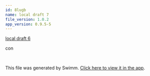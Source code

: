 ```yaml
---
id: 8lugb
name: local draft 7
file_version: 1.0.2
app_version: 0.9.5-5
---
```


[local draft 6](local-draft-6.null.sw.md)




con




<br/>

This file was generated by Swimm. [Click here to view it in the app](http://localhost:5003/repos/Z2l0aHViJTNBJTNBYXplcm90aGNvcmUtd290bGslM0ElM0FtYW96U3dpbW0=/docs/8lugb).